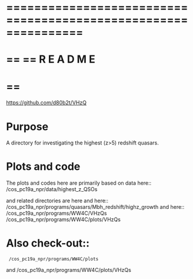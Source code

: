 ===============================================================
==
==
== 	 R E A D M E
==
==
===============================================================


https://github.com/d80b2t/VHzQ



 Purpose
===============================================================
A directory for investigating the highest (z>5) redshift quasars.


 Plots and code
===============================================================

The plots and codes here are primarily based on data here::
    /cos_pc19a_npr/data/highest_z_QSOs
    
and related directories are here and here::
    /cos_pc19a_npr/programs/quasars/Mbh_redshift/highz_growth
and here::
    /cos_pc19a_npr/programs/WW4C/VHzQs
    /cos_pc19a_npr/programs/WW4C/plots/VHzQs


 Also check-out::
===============================================================
     /cos_pc19a_npr/programs/WW4C/plots
and
     /cos_pc19a_npr/programs/WW4C/plots/VHzQs

        




